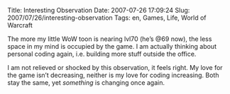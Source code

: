 Title: Interesting Observation
Date: 2007-07-26 17:09:24
Slug: 2007/07/26/interesting-observation
Tags: en, Games, Life, World of Warcraft


The more my little WoW toon is nearing lvl70 (he’s @69 now), the less space in
my mind is occupied by the game. I am actually thinking about personal coding
again, i.e. building more stuff outside the office.

I am not relieved or shocked by this observation, it feels right. My love for
the game isn’t decreasing, neither is my love for coding increasing. Both stay
the same, yet _something_ is changing once again.
